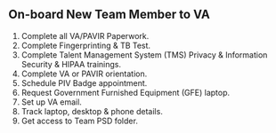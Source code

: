 ## On-board New Team Member to VA

1. Complete all VA/PAVIR Paperwork. 
2. Complete Fingerprinting & TB Test. 
3. Complete  Talent Management System (TMS) Privacy & Information Security & HIPAA trainings.
4. Complete VA or PAVIR orientation.
5. Schedule PIV Badge appointment.
6. Request Government Furnished Equipment (GFE) laptop.
7. Set up VA email.
8. Track laptop, desktop & phone details.
9. Get access to Team PSD folder.
